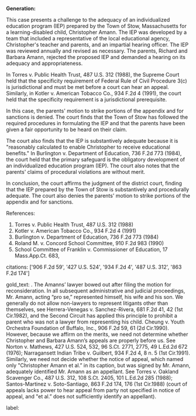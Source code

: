 **Generation:**

 <answer>
This case presents a challenge to the adequacy of an individualized education program (IEP) prepared by the Town of Stow, Massachusetts for a learning-disabled child, Christopher Amann. The IEP was developed by a team that included a representative of the local educational agency, Christopher's teacher and parents, and an impartial hearing officer. The IEP was reviewed annually and revised as necessary. The parents, Richard and Barbara Amann, rejected the proposed IEP and demanded a hearing on its adequacy and appropriateness.

In Torres v. Public Health Trust, 487 U.S. 312 (1988), the Supreme Court held that the specificity requirement of Federal Rule of Civil Procedure 3(c) is jurisdictional and must be met before a court can hear an appeal. Similarly, in Kotler v. American Tobacco Co., 934 F.2d 4 (1991), the court held that the specificity requirement is a jurisdictional prerequisite.

In this case, the parents' motion to strike portions of the appendix and for sanctions is denied. The court finds that the Town of Stow has followed the required procedures in formulating the IEP and that the parents have been given a fair opportunity to be heard on their claim.

The court also finds that the IEP is substantively adequate because it is "reasonably calculated to enable Christopher to receive educational benefits." In Burlington v. Department of Education, 736 F.2d 773 (1984), the court held that the primary safeguard is the obligatory development of an individualized education program (IEP). The court also notes that the parents' claims of procedural violations are without merit.

In conclusion, the court affirms the judgment of the district court, finding that the IEP prepared by the Town of Stow is substantively and procedurally adequate. The court also denies the parents' motion to strike portions of the appendix and for sanctions.

References:
1. Torres v. Public Health Trust, 487 U.S. 312 (1988)
2. Kotler v. American Tobacco Co., 934 F.2d 4 (1991)
3. Burlington v. Department of Education, 736 F.2d 773 (1984)
4. Roland M. v. Concord School Committee, 910 F.2d 983 (1990)
5. School Committee of Franklin v. Commissioner of Education, 17 Mass.App.Ct. 683, 

citations: ['906 F.2d 59', '427 U.S. 524', '934 F.2d 4', '487 U.S. 312', '863 F.2d 174']

gold_text: . The Amanns’ lawyer bowed out after filing the motion for reconsideration. In all subsequent administrative and judicial proceedings, Mr. Amann, acting “pro se,” represented himself, his wife and his son. We generally do not allow non-lawyers to represent litigants other than themselves, see Herrera-Venegas v. Sanchez-Rivera, 681 F.2d 41, 42 (1st Cir.1982), and the Second Circuit has applied this principle to prohibit a parent who was not a lawyer from representing his child. Cheung v. Youth Orchestra Foundation of Buffalo, Inc., 906 F.2d 59, 61 (2d Cir.1990). However, because we affirm on the merits, we need not determine whether Christopher and Barbara Amann’s appeals are properly before us. See Norton v. Mathews, 427 U.S. 524, 532, 96 S.Ct. 2771, 2775, 49 L.Ed.2d 672 (1976); Narragansett Indian Tribe v. Guilbert, 934 F.2d 4, 8 n. 5 (1st Cir.1991). Similarly, we need not decide whether the notice of appeal, which named only "Christopher Amann et al.” in its caption, but was signed by Mr. Amann, adequately identified Mr. Amann as an appellant. See Torres v. Oakland Scavenger Co., 487 U.S. 312, 108 S.Ct. 2405, 101 L.Ed.2d 285 (1988); Santos-Martinez v. Soto-Santiago, 863 F.2d 174, 176 (1st Cir.1988) (court of appeals lacks power to hear appeal from party not specified in notice of appeal, and "et al.” does not sufficiently identify an appellant).

label: 